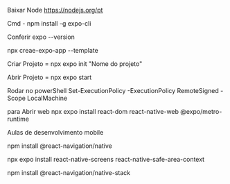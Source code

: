 Baixar Node https://nodejs.org/pt

Cmd - npm install -g expo-cli

Conferir expo --version

npx creae-expo-app --template

Criar Projeto = npx expo init "Nome do projeto"

Abrir Projeto = npx expo start

Rodar no powerShell Set-ExecutionPolicy -ExecutionPolicy RemoteSigned -Scope LocalMachine

para Abrir web npx expo install react-dom react-native-web @expo/metro-runtime

Aulas de desenvolvimento mobile 


npm install @react-navigation/native

npx expo install react-native-screens react-native-safe-area-context

npm install @react-navigation/native-stack